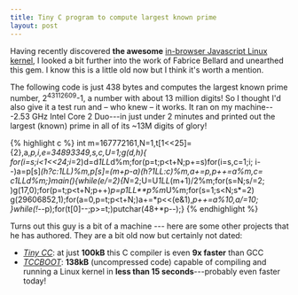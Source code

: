 ```yaml
---
title: Tiny C program to compute largest known prime
layout: post
---
```

Having recently discovered **the awesome** [in-browser Javascript Linux
kernel](http://bellard.org/jslinux/), I looked a bit further into the
work of Fabrice Bellard and unearthed this gem. I know this is a little old now
but I think it's worth a mention.

The following code is just 438 bytes and computes the largest known prime
number, 2<sup>43112609</sup>-1, a number with about 13 million digits! So I
thought I'd also give it a test run and – who knew – it works. It ran on my
machine---2.53 GHz Intel Core 2 Duo---in just under 2 minutes and printed out
the largest (known) prime in all of its ~13M digits of glory!

{% highlight c %}
int m=167772161,N=1,t[1<<25]={2},a,*p,i,e=34893349,s,c,U=1;g(d,h){
for(i=s;i<1<<24;i*=2)d=d*1LL*d%m;for(p=t;p<t+N;p+=s)for(i=s,c=1;i;
i--)a=p[s]*(h?c:1LL)%m,p[s]=(m+*p-a)*(h?1LL:c)%m,a+=*p,*p++=a%m,c=
c*1LL*d%m;}main(){while(e/=2){N*=2;U=U*1LL*(m+1)/2%m;for(s=N;s/=2;
)g(17,0);for(p=t;p<t+N;p++)*p=*p*1LL**p%m*U%m;for(s=1;s<N;s*=2)
g(29606852,1);for(a=0,p=t;p<t+N;)a+=*p<<(e&amp;1),*p++=a%10,a/=10;
}while(!*--p);for(t[0]--;p>=t;)putchar(48+*p--);}
{% endhighlight %}

Turns out this guy is a bit of a machine --- here are some other projects that
he has authored. They are a bit old now but certainly not dated:

* [_Tiny CC_](http://bellard.org/tcc/): at just __100kB__ this C compiler
  is even __9x faster__ than GCC
* [_TCCBOOT_](http://bellard.org/tcc/tccboot.html): __138kB__ (uncompressed code)
  capable of compiling and running a Linux kernel in __less than 15
  seconds__---probably even faster today!
